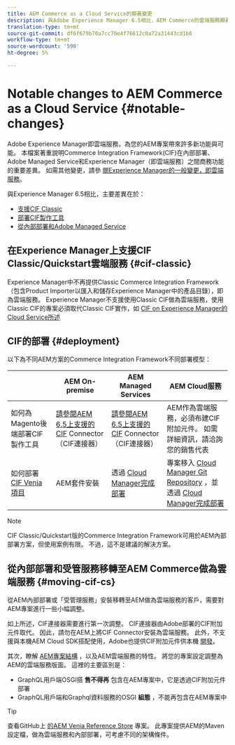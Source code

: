 ```yaml
---
title: AEM Commerce as a Cloud Service的顯著變更
description: 與Adobe Experience Manager 6.5相比，AEM Commerce的雲端服務顯著變更。
translation-type: tm+mt
source-git-commit: df6f679b70a7cc70e4f76612c0a72a31443cd1b8
workflow-type: tm+mt
source-wordcount: '598'
ht-degree: 5%

---
```



# Notable changes to AEM Commerce as a Cloud Service {#notable-changes}

Adobe Experience Manager即雲端服務，為您的AEM專案帶來許多新功能與可能。 本檔案著重說明Commerce Integration Framework(CIF)在內部部署、Adobe Managed Service和Experience Manager（即雲端服務）之間商務功能的重要差異。 如需其他變更，請參 [閱Experience Manager的一般變更，即雲端服務](/help/release-notes/aem-cloud-changes.md)。

與Experience Manager 6.5相比，主要差異在於：
* [支援CIF Classic](#cif-classic)
* [部署CIF製作工具](#cif-tools)
* [從內部部署和Adobe Managed Service](#moving-cif-cs)

## 在Experience Manager上支援CIF Classic/Quickstart雲端服務 {#cif-classic}

Experience Manager中不再提供Classic Commerce Integration Framework（包含Product Importer以匯入和儲存Experience Manager中的產品目錄），即為雲端服務。 Experience Manager不支援使用Classic CIF做為雲端服務，使用Classic CIF的專案必須取代Classic CIF實作，如 [CIF on Experience Manager的Cloud Service所述](https://git.corp.adobe.com/AdobeDocs/experience-manager-cloud-service.en/blob/cif/help/commerce-cloud/architecture.md)

## CIF的部署 {#deployment}

以下為不同AEM方案的Commerce Integration Framework不同部署模型：

|  | AEM On-premise | AEM Managed Services | AEM Cloud服務 |
|-------------     |-----------|-----------|-----------|
| 如何為Magento後端部署CIF製作工具 | [請參閱AEM 6.5上支援的CIF](https://github.com/adobe/commerce-cif-connector/blob/master/README.md) Connector（CIF連接器） | [請參閱AEM 6.5上支援的CIF](https://github.com/adobe/commerce-cif-connector/blob/master/README.md) Connector（CIF連接器） | AEM作為雲端服務，必須布建CIF附加元件。 如需詳細資訊，請洽詢您的銷售代表 |
| 如何部署 [CIF Venia項目](https://github.com/adobe/aem-cif-guides-venia) | AEM套件安裝 | 透過 [Cloud Manager完成部署](https://docs.adobe.com/content/help/zh-Hant/experience-manager-cloud-manager/using/introduction-to-cloud-manager.html) | 專案移入 [Cloud Manager Git Repository](https://docs.adobe.com/content/help/zh-Hant/experience-manager-cloud-service/implementing/managing-code/integrating-with-git.html) ，並透過 [Cloud Manager完成部署](https://docs.adobe.com/content/help/zh-Hant/experience-manager-cloud-service/implementing/deploying/overview.html) |

>[!Note]
>
>CIF Classic/Quickstart版的Commerce Integration Framework可用於AEM內部部署方案，但使用案例有限。 不過，這不是建議的解決方案。

## 從內部部署和受管服務移轉至AEM Commerce做為雲端服務 {#moving-cif-cs}

從AEM內部部署或「受管理服務」安裝移轉至AEM做為雲端服務的客戶，需要對AEM專案進行一些小幅調整。

如上所述，CIF連接器需要進行第一次調整。 CIF連接器由Adobe部署的CIF附加元件取代。 因此，請勿在AEM上將CIF Connector安裝為雲端服務。 此外，不支援與本機AEM Cloud SDK搭配使用，Adobe也提供CIF附加元件供本機 [開發](develop.md)。

其次，瞭解 [AEM專案結構](https://docs.adobe.com/content/help/zh-Hant/experience-manager-cloud-service/implementing/developing/aem-project-content-package-structure.html) ，以及AEM雲端服務的特性。 將您的專案設定調整為AEM的雲端服務版面。
這裡的主要區別是：

* GraphQL用戶端OSGI搭 **售不得再** 包含在AEM專案中，它是透過CIF附加元件部署
* GraphQL用戶端和Graphql資料服務的OSGI **組態** ，不能再包含在AEM專案中

>[!Tip]
>
>查看GitHub上 [的AEM Venia Reference Store](https://github.com/adobe/aem-cif-guides-venia) 專案。 此專案提供AEM的Maven設定檔，做為雲端服務和內部部署，可考慮不同的架構條件。
